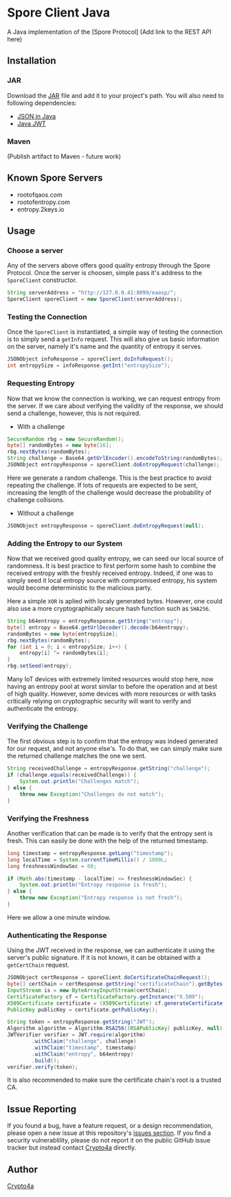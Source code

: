 # Spore Client Java
A Java implementation of the [Spore Protocol] (Add link to the REST API here)


## Installation
### JAR
Download the [JAR][1] file and add it to your project's path.
You will also need to following dependencies:
- [JSON in Java][2]
- [Java JWT][3]

### Maven
(Publish artifact to Maven - future work)

## Known Spore Servers
- rootofqaos.com
- rootofentropy.com
- entropy.2keys.io

## Usage
### Choose a server
Any of the servers above offers good quality entropy through the Spore Protocol. Once the server is choosen, simple pass it's address to the `SporeClient` constructor.
```JAVA
String serverAddress = "http://127.0.0.41:8099/eaasp/";
SporeClient sporeClient = new SporeClient(serverAddress);
```

### Testing the Connection
Once the `SporeClient` is instantiated, a simple way of testing the connection is to simply send a `getInfo` request. This will also give us basic information on the server, namely it's name and the quantity of entropy it serves.
```JAVA
JSONObject infoResponse = sporeClient.doInfoRequest();
int entropySize = infoResponse.getInt("entropySize");
```

### Requesting Entropy
Now that we know the connection is working, we can request entropy from the server. If we care about verifying the validity of the response, we should send a challenge, however, this is not required.
- With a challenge
```JAVA
SecureRandom rbg = new SecureRandom();
byte[] randomBytes = new byte[16];
rbg.nextBytes(randomBytes);
String challenge = Base64.getUrlEncoder().encodeToString(randomBytes);
JSONObject entropyResponse = sporeClient.doEntropyRequest(challenge);
```
Here we generate a random challenge. This is the best practice to avoid repeating the challenge. If lots of requests are expected to be sent, increasing the length of the challenge would decrease the probability of challenge collisions.

- Without a challenge
```JAVA
JSONObject entropyResponse = sporeClient.doEntropyRequest(null);
```

### Adding the Entropy to our System
Now that we received good quality entropy, we can seed our local source of randomness. It is best practice to first perform some hash to combine the received entropy with the freshly received entropy. Indeed, if one was to simply seed it local entropy source with compromised entropy, his system would become deterministic to the malicious party.

Here a simple `XOR` is aplied with localy generated bytes. However, one could also use a more cryptographically secure hash function such as `SHA256`.

```JAVA
String b64entropy = entropyResponse.getString("entropy");
byte[] entropy = Base64.getUrlDecoder().decode(b64entropy);
randomBytes = new byte[entropySize];
rbg.nextBytes(randomBytes);
for (int i = 0; i < entropySize; i++) {
	entropy[i] ^= randomBytes[i];
}
rbg.setSeed(entropy);
```

Many IoT devices with extremely limited resources would stop here, now having an entropy pool at worst similar to before the operation and at best of high quality. However, some devices with more resources or with tasks critically relying on cryptographic security will want to verify and authenticate the entropy.

### Verifying the Challenge
The first obvious step is to confirm that the entropy was indeed generated for our request, and not anyone else's. To do that, we can simply make sure the returned challenge matches the one we sent.
```JAVA
String receivedChallenge = entropyResponse.getString("challenge");
if (challenge.equals(receivedChallenge)) {
	System.out.println("Challenges match");
} else {
	throw new Exception("Challenges do not match");
}
```

### Verifying the Freshness
Another verification that can be made is to verify that the entropy sent is fresh. This can easily be done with the help of the returned timestamp.
```JAVA
long timestamp = entropyResponse.getLong("timestamp");
long localTime = System.currentTimeMillis() / 1000L;
long freshnessWindowSec = 60;

if (Math.abs(timestamp - localTime) <= freshnessWindowSec) {
	System.out.println("Entropy response is fresh");
} else {
	throw new Exception("Entropy response is not fresh");
}
```
Here we allow a one minute window.

### Authenticating the Response
Using the JWT received in the response, we can authenticate it using the server's public signature. If it is not known, it can be obtained with a `getCertChain` request.
```JAVA
JSONObject certResponse = sporeClient.doCertificateChainRequest();
byte[] certChain = certResponse.getString("certificateChain").getBytes();
InputStream is = new ByteArrayInputStream(certChain);
CertificateFactory cf = CertificateFactory.getInstance("X.509");
X509Certificate certificate = (X509Certificate) cf.generateCertificate(is);
PublicKey publicKey = certificate.getPublicKey();

String token = entropyResponse.getString("JWT");
Algorithm algorithm = Algorithm.RSA256((RSAPublicKey) publicKey, null);
JWTVerifier verifier = JWT.require(algorithm)
		.withClaim("challenge", challenge)
		.withClaim("timestamp", timestamp)
		.withClaim("entropy", b64entropy)
		.build();
verifier.verify(token);
```
It is also recommended to make sure the certificate chain's root is a trusted CA.

## Issue Reporting
If you found a bug, have a feature request, or a design recommendation, please open a new issue at this repository's [issues section][4]. If you find a security vulnerablility, please do not report it on the public GitHub issue tracker but instead contact [Crypto4a][5] directly.

## Author
[Crypto4a][6]



[1]: https://github.com/crypto4a/spore-client-java/raw/master/publish/SporeClient.jar
[2]: https://mvnrepository.com/artifact/org.json/json/20180130
[3]: https://mvnrepository.com/artifact/com.auth0/java-jwt/3.4.0
[4]: https://github.com/crypto4a/spore-client-java/issues
[5]: https://crypto4a.com/contact-crypto4a/
[6]: https://crypto4a.com/

